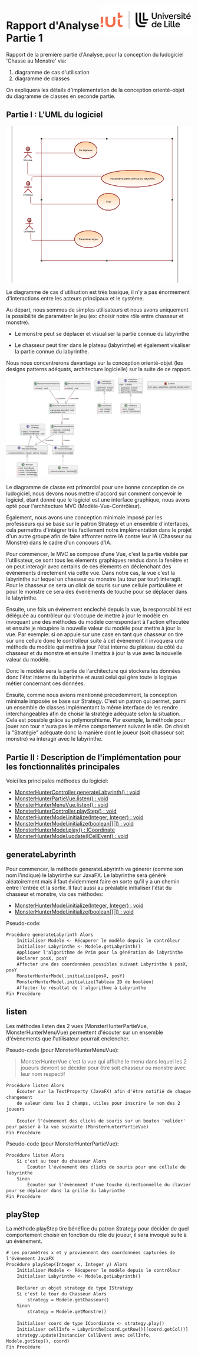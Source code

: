 <img align="right" src="img/Logo_IUT_de_Lille.png">

# Rapport d'Analyse Partie 1

Rapport de la première partie d'Analyse, pour la conception du ludogiciel 'Chasse au Monstre' via:
1. diagramme de cas d'utilisation
2. diagramme de classes

On expliquera les détails d'implémentation de la conception orienté-objet du diagramme de classes en seconde partie.

## Partie I : L'UML du logiciel

![Diagramme de cas d'utilisation](img/Diagramme_de_cas_d'utilisation.png)

Le diagramme de cas d'utilisation est très basique, il n'y a pas énormément d'interactions entre les acteurs principaux et le système.

Au départ, nous sommes de simples utilisateurs et nous avons uniquement la possibilité de paramétrer le jeu (ex: choisir notre rôle entre chasseur et monstre).

- Le monstre peut se déplacer et visualiser la partie connue du labyrinthe

- Le chasseur peut tirer dans le plateau (labyrinthe) et également visaliser la partie connue du labyrinthe.

Nous nous concentrerons davantage sur la conception orienté-objet (les designs patterns adéquats, architecture logicielle) sur la suite de ce rapport.

![Diagramme de classes](img/Diagramme_de_classes.png)

Le diagramme de classe est primordial pour une bonne conception de ce ludogiciel, nous devons nous mettre d'accord sur comment conçevoir le logiciel, étant donné que le logiciel est une interface graphique, nous avons opté pour l'architecture MVC (Modèle-Vue-Contrôleur). 

Également, nous avons une conception minimale imposé par les professeurs qui se base sur le patron Strategy et un ensemble d'interfaces, cela permettra d'intégrer très facilement notre implémentation dans le projet d'un autre groupe afin de faire affronter notre IA contre leur IA (Chasseur ou Monstre) dans le cadre d'un concours d'IA. 

Pour commencer, le MVC se compose d'une Vue, c'est la partie visible par l'utilisateur, ce sont tous les élements graphiques rendus dans la fenêtre et on peut interagir avec certains de ces élements en déclenchant des évènements directement via cette vue. Dans notre cas, la vue c'est la labyrinthe sur lequel un chasseur ou monstre (au tour par tour) interagit. Pour le chasseur ce sera un click de souris sur une cellule particulière et pour le monstre ce sera des évenèments de touche pour se déplacer dans le labyrinthe.

Ensuite, une fois un évènement encleché depuis la vue, la responsabilité est déléguée au contrôleur qui s'occupe de mettre à jour le modèle en invoquant une des méthodes du modèle correspondant à l'action effecutée et ensuite je récupère la nouvelle valeur du modèle pour mettre à jour la vue. Par exemple: si on appuie sur une case en tant que chasseur on tire sur une cellule donc le controlleur suite à cet évènement il invoquera une méthode du modèle qui mettra à jour l'état interne du plateau du côté du chasseur et du monstre et ensuite il mettra à jour la vue avec la nouvelle valeur du modèle.

Donc le modèle sera la partie de l'architecture qui stockera les données donc l'état interne du labyrinthe et aussi celui qui gère toute la logique métier concernant ces données.

Ensuite, comme nous avions mentionné précedemment, la conception minimale imposée se base sur Strategy. C'est un patron qui permet, parmi un ensemble de classes implémentant la même interface de les rendre interchangeables afin de choisir la stratégie adéquate selon la situation. Cela est possible grâce au polymorphisme. Par exemple, la méthode pour jouer son tour n'aura pas le même comportement suivant le rôle. On choisit la "Stratégie" adéquate donc la manière dont le joueur (soit chasseur soit monstre) va interagir avec le labyrinthe.

## Partie II : Description de l'implémentation pour les fonctionnalités principales

Voici les principales méthodes du logiciel:
- [MonsterHunterController.generateLabyrinth() : void](#generateLabyrinth)
- [MonsterHunterPartieVue.listen() : void](#listen)
- [MonsterHunterMenuVue.listen() : void](#listen)
- [MonsterHunterController.playStep() : void](#playStep)
- [MonsterHunterModel.initialize(Integer, Integer) : void](#initialize)
- [MonsterHunterModel.initialize(boolean[][]) : void](#initialize)
- [MonsterHunterModel.play() : ICoordinate](#play)
- [MonsterHunterModel.update(ICellEvent) : void](#update)

## generateLabyrinth

Pour commencer, la méthode generateLabyrinth va génerer (comme son nom l'indique) le labyrinthe sur JavaFX. Le labyrinthe sera généré aléatoirement mais il faut évidemment faire en sorte qu'il y a un chemin entre l'entrée et la sortie. Il faut aussi au préalable initialiser l'état du chasseur et monstre, via ces méthodes:
- [MonsterHunterModel.initialize(Integer, Integer) : void](#initialize-monster)
- [MonsterHunterModel.initialize(boolean[][]) : void](#initialize-hunter)

Pseudo-code:
```
Procédure generateLabyrinth Alors
    Initialiser Modele <- Récuperer le modèle depuis le contrôleur
    Initialiser Labyrinthe <- Modele.getLabyrinth()
    Appliquer l'algorithme de Prim pour la génération de labyrinthe
    Déclarer posX, posY
    Affecter une des coordonnées possibles suivant Labyrinthe à posX, posY
    MonsterHunterModel.initialize(posX, posY)
    MonsterHunterModel.initialize(Tableau 2D de booléen)
    Affecter le résultat de l'algorithme à Labyrinthe
Fin Procédure
```

## listen

Les méthodes listen des 2 vues (MonsterHunterPartieVue, MonsterHunterMenuVue) permettent d'écouter sur un ensemble d'évènements que l'utilisateur pourrait enclencher.

Pseudo-code (pour MonsterHunterMenuVue):
> MonsterHunterVue c'est la vue qui affiche le menu dans lequel les 2 joueurs devront se décider pour être soit chasseur ou monstre avec leur nom respectif
```
Procédure listen Alors
    Écouter sur la TextProperty (JavaFX) afin d'être notifié de chaque changement 
    de valeur dans les 2 champs, utiles pour inscrire le nom des 2 joueurs

    Écouter l'évènement des clicks de souris sur un bouton 'valider' pour passer à la vue suivante (MonsterHunterPartieVue)
Fin Procédure
```

Pseudo-code (pour MonsterHunterPartieVue):
```
Procédure listen Alors
    Si c'est au tour du chasseur Alors
        Écouter l'évènement des clicks de souris pour une cellule du labyrinthe
    Sinon
        Écouter sur l'évènement d'une touche directionnelle du clavier pour se déplacer dans la grille du labyrinthe
Fin Procédure
```

## playStep

La méthode playStep tire bénéfice du patron Strategy pour décider de quel comportement choisir en fonction du rôle du joueur, il sera invoqué suite à un évènement.

```
# Les paramètres x et y proviennent des coordonnées capturées de l'évènement JavaFX
Procédure playStep(Integer x, Integer y) Alors
    Initialiser Modele <- Récuperer le modèle depuis le contrôleur
    Initialiser Labyrinthe <- Modele.getLabyrinth()

    Déclarer un objet strategy de type IStrategy
    Si c'est le tour du Chasseur Alors
        strategy = Modele.getChasseur()
    Sinon
        strategy = Modele.getMonstre()
    
    Initialiser coord de type ICoordinate <- strategy.play()
    Initialiser cellInfo = Labyrinthe[coord.getRow()][coord.getCol()]
    strategy.update(Instancier CellEvent avec cellInfo, Modele.getStep(), coord)
Fin Procédure
```